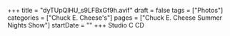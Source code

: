 +++
title = "dyTUpQlHU_s9LFBxGf9h.avif"
draft = false
tags = ["Photos"]
categories = ["Chuck E. Cheese's"]
pages = ["Chuck E. Cheese Summer Nights Show"]
startDate = ""
+++
Studio C CD
